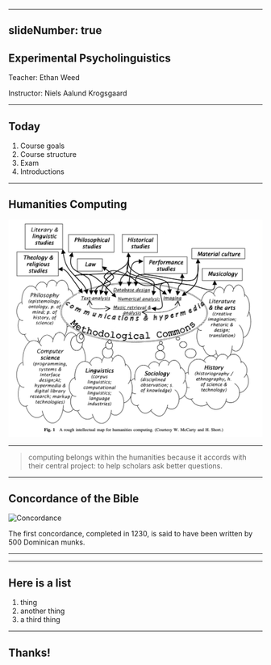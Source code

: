 
---
slideNumber: true
---



## Experimental Psycholinguistics

Teacher: Ethan Weed

Instructor: Niels Aalund Krogsgaard

---

## Today

1. Course goals
2. Course structure
3. Exam
4. Introductions

---

## Humanities Computing

![HumanitiesComputingModel|600](Images/HumanitiesComputingModel.png)


---

> computing belongs within the humanities because it accords  with their central project: to help scholars ask better questions.

---
## Concordance of the Bible

![Concordance](https://upload.wikimedia.org/wikipedia/commons/7/77/Excerpt_from_%22A_complete_concordance_to_the_Holy_Scriptures%22_by_Alexander_Cruden.png)

The first concordance, completed in 1230, is said to have been written by 500 Dominican munks.

---


---
## Here is a list

1. thing
2. another thing
3. a third thing

---

## Thanks!



